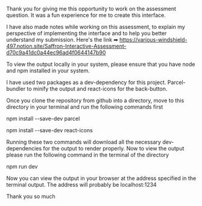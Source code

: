 Thank you for giving me this opportunity to work on the assessment question. It was a fun experience for me to create this interface.


I have also made notes while working on this assessment, to explain my perspective of implementing the interface and to help you better understand my submission. Here's the link ➡ https://various-windshield-497.notion.site/Saffron-Interactive-Assessment-d70c9a41dc0a44ec96ad4f0644147b90


To view the output locally in your system, please ensure that you have node and npm installed in your system. 

I have used two packages as a dev-dependency for this project. Parcel-bundler to minify the output and react-icons for the back-button.

Once you clone the repository from github into a directory, move to this directory in your terminal and run the following commands first

npm install --save-dev parcel

npm install --save-dev react-icons

Running these two commands will download all the necessary dev-dependencies for the output to render properly. Now to view the output please run the following command in the terminal of the directory

npm run dev

Now you can view the output in your browser at the address specified in the terminal output. The address will probably be localhost:1234

Thank you so much
